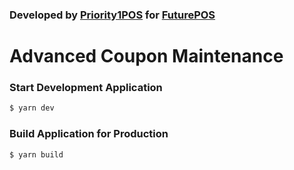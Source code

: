 ### Developed by [Priority1POS](https://priority1pos.com/) for [FuturePOS](https://web.futurepos.com/)
# Advanced Coupon Maintenance

### Start Development Application
```bash
$ yarn dev
```

### Build Application for Production
```bash
$ yarn build
```

